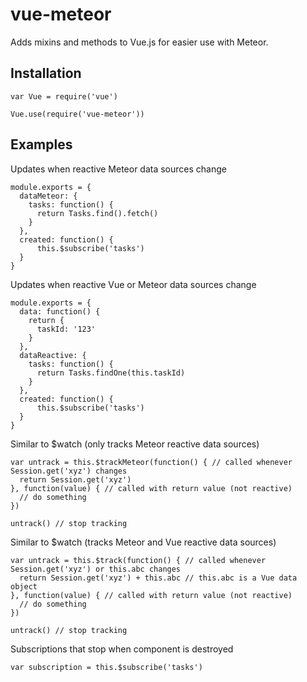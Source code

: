 # vue-meteor
Adds mixins and methods to Vue.js for easier use with Meteor.

## Installation

```
var Vue = require('vue')

Vue.use(require('vue-meteor'))
```

## Examples

Updates when reactive Meteor data sources change
```
module.exports = {  
  dataMeteor: {
    tasks: function() {
      return Tasks.find().fetch()
    }
  },
  created: function() {
      this.$subscribe('tasks')
  }
}
```

Updates when reactive Vue or Meteor data sources change
```
module.exports = {  
  data: function() {
    return {
      taskId: '123'
    }
  },
  dataReactive: {
    tasks: function() {
      return Tasks.findOne(this.taskId)
    }
  },
  created: function() {
      this.$subscribe('tasks')
  }
}
```

Similar to $watch (only tracks Meteor reactive data sources)
```
var untrack = this.$trackMeteor(function() { // called whenever Session.get('xyz') changes
  return Session.get('xyz')
}, function(value) { // called with return value (not reactive)
  // do something
})
```
```
untrack() // stop tracking
```

Similar to $watch (tracks Meteor and Vue reactive data sources)
```
var untrack = this.$track(function() { // called whenever Session.get('xyz') or this.abc changes
  return Session.get('xyz') + this.abc // this.abc is a Vue data object
}, function(value) { // called with return value (not reactive)
  // do something
})
```
```
untrack() // stop tracking
```

Subscriptions that stop when component is destroyed
```
var subscription = this.$subscribe('tasks')
```
